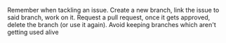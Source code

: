 Remember when tackling an issue. Create a new branch, link the issue to said branch, work on it.
Request a pull request, once it gets approved, delete the branch (or use it again).
Avoid keeping branches which aren't getting used alive
